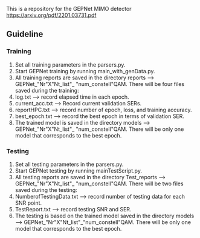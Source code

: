 This is a repository for the GEPNet MIMO detector https://arxiv.org/pdf/2201.03731.pdf

## Guideline 
### Training 
1. Set all training parameters in the parsers.py.
2. Start GEPNet training by running main_with_genData.py.
3. All training reports are saved in the directory reports --> GEPNet_"Nr"X"Nt_list"_
"num_constell"QAM. There will be four files saved during the training:
  1. log.txt --> record elapsed time in each epoch.
  2. current_acc.txt --> Record current validation SERs.
  3. reportHPC.txt --> record number of epoch,	loss, and training accuracy.
  4. best_epoch.txt --> record the best epoch in terms of validation SER.
4. The trained model is saved in the directory models --> GEPNet_"Nr"X"Nt_list"_
"num_constell"QAM. There will be only one model that corresponds to the best epoch.


### Testing 
1. Set all testing parameters in the parsers.py.
2. Start GEPNet testing by running mainTestScript.py.
3. All testing reports are saved in the directory Test_reports --> GEPNet_"Nr"X"Nt_list"_
"num_constell"QAM. There will be two files saved during the testing:
  1. NumberofTestingData.txt --> record number of testing data for each SNR point.
  2. TestReport.txt --> record testing SNR and SER.
4. The testing is based on the trained model saved in the directory models --> GEPNet_"Nr"X"Nt_list"_"num_constell"QAM. There will be only one model that corresponds to the best epoch.
